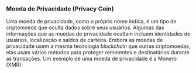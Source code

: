 ### Moeda de Privacidade (Privacy Coin)

Uma moeda de privacidade, como o próprio nome indica, é um tipo de criptomoeda que oculta dados sobre seus usuários. Algumas das informações que as moedas de privacidade ocultam incluem identidades de usuários, localização e saldos de carteira. Embora as moedas de privacidade usem a mesma tecnologia _blockchain_ que outras criptomoedas, elas usam vários métodos para proteger remetentes e destinatários durante as transações. Um exemplo de uma moeda de privacidade é a Monero (XMR).